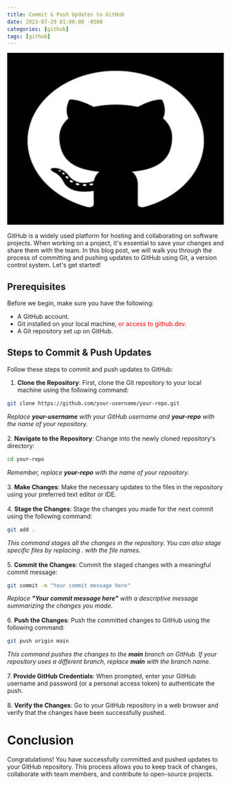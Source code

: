 ```yaml
---
title: Commit & Push Updates to GitHub
date: 2023-07-29 01:00:00 -0500
categories: [github]
tags: [github]
---
```


<img src="/assets/img/posts/2023/commit_push_github/commit_push_github.png" alt="Commit & Push Updates to GitHub" style="height:400px; width:600px;" />


GitHub is a widely used platform for hosting and collaborating on software projects. When working on a project, it's essential to save your changes and share them with the team. In this blog post, we will walk you through the process of committing and pushing updates to GitHub using Git, a version control system. Let's get started!

## Prerequisites

Before we begin, make sure you have the following:

- A GitHub account.
- Git installed on your local machine, <font color="red">or access to github.dev.</font>
- A Git repository set up on GitHub.
## Steps to Commit & Push Updates

Follow these steps to commit and push updates to GitHub:

1. **Clone the Repository**: First, clone the Git repository to your local machine using the following command:
```bash
git clone https://github.com/your-username/your-repo.git
```
*Replace **your-username** with your GitHub username and **your-repo** with the name of your repository.*<br> <br>
2. **Navigate to the Repository**: Change into the newly cloned repository's directory:
```bash
cd your-repo
```
*Remember, replace **your-repo** with the name of your repository.*<br> <br>
3. **Make Changes**: Make the necessary updates to the files in the repository using your preferred text editor or IDE.<br> <br>
4. **Stage the Changes**: Stage the changes you made for the next commit using the following command:
```bash
git add .
```
*This command stages all the changes in the repository. You can also stage specific files by replacing . with the file names.*<br> <br>
5. **Commit the Changes**: Commit the staged changes with a meaningful commit message:
```bash
git commit -m "Your commit message here"
```
*Replace **"Your commit message here"** with a descriptive message summarizing the changes you made.*<br> <br>
6. **Push the Changes**: Push the committed changes to GitHub using the following command:
```bash
git push origin main
```
*This command pushes the changes to the **main** branch on GitHub. If your repository uses a different branch, replace **main** with the branch name.*<br> <br>
7. **Provide GitHub Credentials**: When prompted, enter your GitHub username and password (or a personal access token) to authenticate the push.<br> <br>
8. **Verify the Changes**: Go to your GitHub repository in a web browser and verify that the changes have been successfully pushed.


# Conclusion
Congratulations! You have successfully committed and pushed updates to your GitHub repository. This process allows you to keep track of changes, collaborate with team members, and contribute to open-source projects.